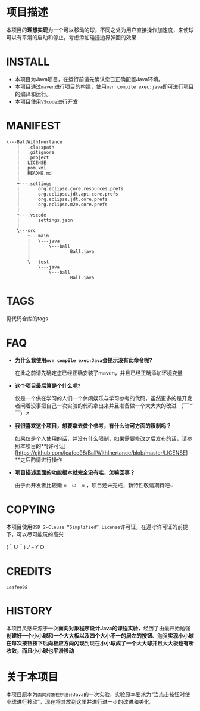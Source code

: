 # 项目描述

本项目的**理想实现**为一个可以移动的球，不同之处为用户直接操作加速度，来使球可以有平滑的启动和停止，考虑添加碰撞边界弹回的效果

#  INSTALL

* 本项目为Java项目，在运行前请先确认您已正确配置Java环境。
* 本项目通过`maven`进行项目的构建，使用`mvn compile exec:java`即可进行项目的编译和运行。
* 本项目使用`VScode`进行开发

# MANIFEST

```
\---BallWithInertance
    |   .classpath
    |   .gitignore
    |   .project
    |   LICENSE
    |   pom.xml
    |   README.md
    |
    +---.settings
    |       org.eclipse.core.resources.prefs
    |       org.eclipse.jdt.apt.core.prefs
    |       org.eclipse.jdt.core.prefs
    |       org.eclipse.m2e.core.prefs
    |
    +---.vscode
    |       settings.json
    |
    \---src
        +---main
        |   \---java
        |       \---ball
        |               Ball.java
        |
        \---test
            \---java
                \---ball
                        Ball.java
```

# TAGS

见代码仓库的tags

# FAQ

* **为什么我使用`mvn compile exec:Java`会提示没有此命令呢?**

  在此之前请先确定您已经正确安装了maven，并且已经正确添加环境变量

* **这个项目最后算是个什么呢?**

  仅是一个供在学习的人们一个休闲娱乐与学习参考的代码，虽然更多的是开发者闲着没事把自己一次实验的代码拿出来并且准备做一个大大大的改进 （￣︶￣）↗　

* **我很喜欢这个项目，想要拿去做个参考，有什么许可方面的限制吗？**

  如果仅是个人使用的话，并没有什么限制，如果需要修改之后发布的话，请参照本项目的**[许可证][https://github.com/leafee98/BallWithInertance/blob/master/LICENSE] **之后酌情进行操作

* **项目描述里面的功能根本就完全没有哇，怎嘛回事？**

  由于此开发者比较懒  =￣ω￣=  ，项目还未完成，新特性敬请期待吧~

# COPYING

本项目使用`BSD 2-Clause “Simplified” License`许可证，在遵守许可证的前提下，可以尽可能玩的高兴 

(＾Ｕ＾)ノ~ＹＯ

# CREDITS

`Leafee98`

# HISTORY

本项目灵感来源于一次**面向对象程序设计Java的课程实验**，经历了由最开始勉强**创建好一个小小球和一个大大板以及四个大小不一的居左的按钮**、勉强**实现小小球在每次按钮按下后向相应方向闪现**到现在**小小球成了一个大大球并且大大板也有所收敛，而且小小球也平滑移动**

# 关于本项目

本项目原本为`面向对象程序设计Java`的一次实验，实验原本要求为“当点击按钮时使小球进行移动”，现在将其放到这里并进行进一步的改进和美化。